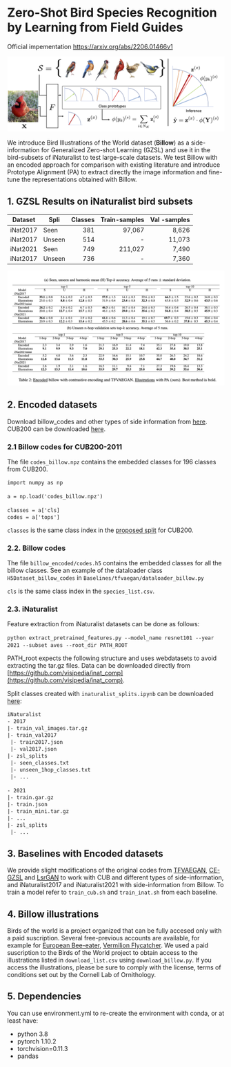 
# Zero-Shot Bird Species Recognition by Learning from Field Guides

Official impementation https://arxiv.org/abs/2206.01466v1

![teaser-paper](figs/teaser_v4.png)

We introduce Bird Illustrations of the World dataset (**Billow**) as a side-information for Generalized Zero-shot Learning (GZSL) and use it in the bird-subsets of iNaturalist to test large-scale datasets. We test Billow with an encoded approach for comparison with existing literature and introduce Prototype Alignment (PA) to extract directly the image information and fine-tune the representations obtained with Billow.

## 1. GZSL Results on iNaturalist bird subsets

| Dataset | Spli  | Classes           | Train-samples  | Val -samples |
| --------| ----- |-------------:| -----:|-----:|
| iNat2017 | Seen     | 381 | 97,067 | 8,626 |
| iNat2017 | Unseen     | 514 | - | 11,073 |
| iNat2021 | Seen     | 749 | 211,027 | 7,490 |
| iNat2017 | Unseen     | 736 | - | 7,360 |


![inat-results](figs/Table_results%20iNaturalist.png)



## 2. Encoded datasets

Download billow_codes and other types of side information from [here](https://share.phys.ethz.ch/~pf/andresrodata/zsl_billow/).
CUB200 can be downloaded [here](http://datasets.d2.mpi-inf.mpg.de/xian/xlsa17.zip).

### 2.1 Billow codes for CUB200-2011
The file `codes_billow.npz` contains the embedded classes for 196 classes from CUB200.

```
import numpy as np

a = np.load('codes_billow.npz')

classes = a['cls]
codes = a['tops']
```

`classes` is the same class index in the [proposed split](https://www.mpi-inf.mpg.de/departments/computer-vision-and-machine-learning/research/zero-shot-learning/zero-shot-learning-the-good-the-bad-and-the-ugly) for CUB200.


### 2.2. Billow codes
The file `billow_encoded/codes.h5` contains the embedded classes for all the billow classes. See an example of the dataloader class `H5Dataset_billow_codes` in `Baselines/tfvaegan/dataloader_billow.py`

`cls` is the same class index in the `species_list.csv`.

### 2.3. iNaturalist
Feature extraction from iNaturalist datasets can be done as follows:

`python extract_pretrained_features.py --model_name resnet101 --year 2021 --subset aves --root_dir PATH_ROOT`

PATH_root expects the following structure and uses webdatasets to avoid extracting the tar.gz files. Data can be downloaded directly from [https://github.com/visipedia/inat_comp](https://github.com/visipedia/inat_comp).

Split classes created with `inaturalist_splits.ipynb` can be downloaded [here](https://share.phys.ethz.ch/~pf/andresrodata/zsl_billow/):

```
iNaturalist
- 2017
|- train_val_images.tar.gz
|- train_val2017
 |- train2017.json
 |- val2017.json
|- zsl_splits
 |- seen_classes.txt
 |- unseen_1hop_classes.txt
 |- ...

- 2021
|- train.gar.gz
|- train.json
|- train_mini.tar.gz
|- ...
|- zsl_splits
 |- ...
```


## 3. Baselines with Encoded datasets

We provide slight modifications of the original codes from [TFVAEGAN](https://github.com/akshitac8/tfvaegan), [CE-GZSL](https://github.com/Hanzy1996/CE-GZSL) and [LsrGAN](https://github.com/Maunil/LsrGAN) to work with CUB and different types of side-information, and iNaturalist2017 and iNaturalist2021 with side-information from Billow.
To train a model refer to `train_cub.sh` and `train_inat.sh` from each baseline.


## 4. Billow illustrations

Birds of the world is a project organized that can be fully accesed only with a paid suscription. Several free-previous accounts are available, for example for [European Bee-eater](https://birdsoftheworld.org/bow/species/eubeat1/cur/introduction), [Vermilion Flycatcher](https://birdsoftheworld.org/bow/species/verfly/cur/introduction).
We used a paid suscription to the Birds of the World project to obtain access to the illustrations listed in `download_list.csv` using `download_billow.py`.
If you access the illustrations, please be sure to comply with the license, terms of conditions set out by the Cornell Lab of Ornithology.





## 5. Dependencies
You can use environment.yml to re-create the environment with conda, or at least have:
- python 3.8
- pytorch 1.10.2
- torchvision=0.11.3
- pandas



